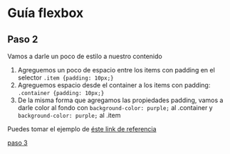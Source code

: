 # Guía flexbox

## Paso 2

Vamos a darle un poco de estilo a nuestro contenido

1. Agreguemos un poco de espacio entre los items con padding en el selector <code>.item {padding: 10px;}</code>
2. Agreguemos espacio desde el container a los items con padding: <code>.container {padding: 10px;}</code>
3. De la misma forma que agregamos las propiedades padding, vamos a darle color al fondo con <code>background-color: purple;</code> al .container y <code>background-color: purple;</code> al .item

Puedes tomar el ejemplo de 
[éste link de referencia](index.html)


[paso 3](https://github.com/alexanderjaramillo4iep/flexbox/tree/master/paso3/)